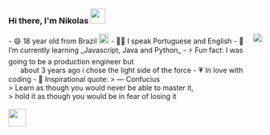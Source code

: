 ### Hi there, I'm Nikolas <img src="https://raw.githubusercontent.com/MartinHeinz/MartinHeinz/master/wave.gif" width="30px">

<img align="right" src="https://github-readme-stats.vercel.app/api/top-langs/?username=nikolas-virionis&theme=dark" />
- 😄 18 year old from Brazil <img src="https://acegif.com/wp-content/gif/brazilian-flag-14.gif" width = "20px">
- 👩‍💻 I speak Portuguese and English
- 🌱 I’m currently learning _Javascript, Java and Python_
- ⚡ Fun fact: I was going to be a production engineer but <br>&nbsp;&nbsp;&nbsp;&nbsp;&nbsp;
              about 3 years ago i chose the light side of the force
- 💗 In love with coding
- 📖 Inspirational quote:
  >  — Confucius<br>
  > Learn as though you would never be able to master it,<br>
  > hold it as though you would be in fear of losing it
<br>
<br>
<a style="align-items: center" href="https://www.linkedin.com/in/nikolas-barcha-virionis-b71228199/"><img src="https://image.flaticon.com/icons/png/512/174/174857.png" width = "35px"></a></sub>
